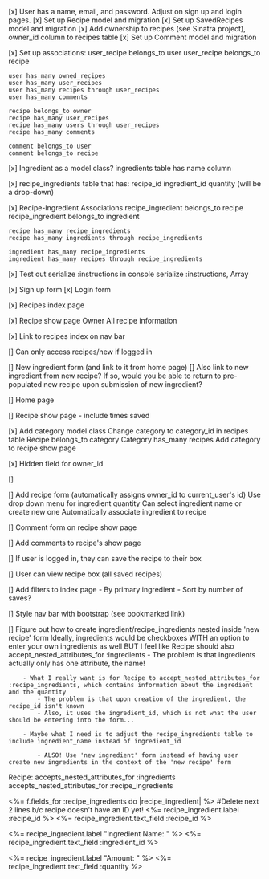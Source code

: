[x] User has a name, email, and password. Adjust on sign up and login pages.
[x] Set up Recipe model and migration
[x] Set up SavedRecipes model and migration
[x] Add ownership to recipes (see Sinatra project), owner_id column to recipes table
[x] Set up Comment model and migration

[x] Set up associations: 
    user_recipe belongs_to user
    user_recipe belongs_to recipe

    user has_many owned_recipes
    user has_many user_recipes
    user has_many recipes through user_recipes
    user has_many comments

    recipe belongs_to owner
    recipe has_many user_recipes
    recipe has_many users through user_recipes
    recipe has_many comments 

    comment belongs_to user
    comment belongs_to recipe

[x] Ingredient as a model class? 
    ingredients table has name column

[x] recipe_ingredients table that has:
    recipe_id
    ingredient_id
    quantity (will be a drop-down)

[x] Recipe-Ingredient Associations
    recipe_ingredient belongs_to recipe
    recipe_ingredient belongs_to ingredient

    recipe has_many recipe_ingredients
    recipe has_many ingredients through recipe_ingredients

    ingredient has_many recipe_ingredients
    ingredient has_many recipes through recipe_ingredients

[x] Test out serialize :instructions in console
    serialize :instructions, Array 

[x] Sign up form
[x] Login form

[x] Recipes index page

[x] Recipe show page 
    Owner
    All recipe information

[x] Link to recipes index on nav bar

[] Can only access recipes/new if logged in

[] New ingredient form (and link to it from home page)
    [] Also link to new ingredient from new recipe? If so, would you be able to return to pre-populated new recipe upon submission of new ingredient?

[] Home page 

[] Recipe show page - include times saved

[x] Add category model class
    Change category to category_id in recipes table
    Recipe belongs_to category
    Category has_many recipes
    Add category to recipe show page

[x] Hidden field for owner_id

[] 

[] Add recipe form (automatically assigns owner_id to current_user's id)
    Use drop down menu for ingredient quantity
    Can select ingredient name or create new one
    Automatically associate ingredient to recipe

[] Comment form on recipe show page

[] Add comments to recipe's show page

[] If user is logged in, they can save the recipe to their box

[] User can view recipe box (all saved recipes)

[] Add filters to index page
    - By primary ingredient
    - Sort by number of saves?

[] Style nav bar with bootstrap (see bookmarked link)

[] Figure out how to create ingredient/recipe_ingredients nested inside 'new recipe' form
    Ideally, ingredients would be checkboxes WITH an option to enter your own ingredients as well
    BUT I feel like Recipe should also accept_nested_attributes_for :ingredients
        - The problem is that ingredients actually only has one attribute, the name!

        - What I really want is for Recipe to accept_nested_attributes_for :recipe_ingredients, which contains information about the ingredient and the quantity
            - The problem is that upon creation of the ingredient, the recipe_id isn't known
            - Also, it uses the ingredient_id, which is not what the user should be entering into the form...

        - Maybe what I need is to adjust the recipe_ingredients table to include ingredient_name instead of ingredient_id 

            - ALSO! Use 'new ingredient' form instead of having user create new ingredients in the context of the 'new recipe' form

Recipe:
accepts_nested_attributes_for :ingredients
accepts_nested_attributes_for :recipe_ingredients

<%= f.fields_for :recipe_ingredients do |recipe_ingredient| %>
  #Delete next 2 lines b/c recipe doesn't have an ID yet!
  <%= recipe_ingredient.label :recipe_id %>
  <%= recipe_ingredient.text_field :recipe_id %>

  <%= recipe_ingredient.label "Ingredient Name: " %>
  <%= recipe_ingredient.text_field :ingredient_id %>

  <%= recipe_ingredient.label "Amount: " %>
  <%= recipe_ingredient.text_field :quantity %>